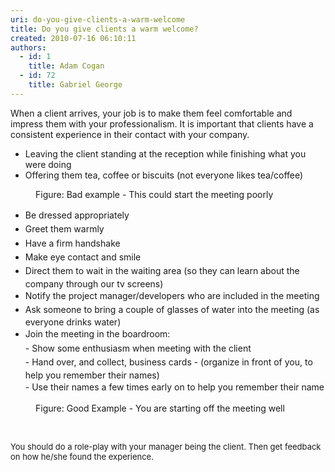 ```yaml
---
uri: do-you-give-clients-a-warm-welcome
title: Do you give clients a warm welcome?
created: 2010-07-16 06:10:11
authors:
  - id: 1
    title: Adam Cogan
  - id: 72
    title: Gabriel George
---
```





<span class='intro'> <p>​​When a client arrives, your job is to make them feel comfortable and impress them with your professionalism. It is important that clients have a consistent experience in their contact with your company.<br></p> </span>

<div class="greyBox"><ul><li>Leaving the client standing at the reception while finishing what you were doing<br></li><li>Offering them tea, coffee or biscuits (not everyone likes tea/coffee)</li></ul></div><dd class="ssw15-rteElement-FigureBad"> Figure&#58; Bad example - This could start the meeting poorly </dd><div class="greyBox"><ul><li><span style="line-height&#58;1.6;">Be dressed appropriately</span><br></li><li><span style="line-height&#58;1.6;">Greet them warmly</span><br></li><li><span style="line-height&#58;1.6;">Have a firm handshake</span><br></li><li><span style="line-height&#58;1.6;">Make eye contact and smile</span><br></li><li><span style="line-height&#58;1.6;">Direct them to wait in the waiting area (so they can learn about the company through our tv screens)</span><br></li><li><span style="line-height&#58;1.6;">Notify the project manager/developers who are included in the meeting</span><br></li><li><span style="line-height&#58;1.6;">Ask someone to bring a couple of glasses of water into the meeting (as everyone drinks water)&#160;</span></li><li><span style="line-height&#58;1.6;">Join the meeting in the boardroom&#58;<br></span><span style="line-height&#58;1.6;background-color&#58;initial;">- Show some enthusiasm when meeting with the client<br></span><span style="line-height&#58;1.6;background-color&#58;initial;">- Hand over, and collect, business cards - (organize in front of you, to help you remember their names)<br></span><span style="line-height&#58;1.6;background-color&#58;initial;">- Use their names a few times early on to help you remember their name </span></li></ul></div><dd class="ssw15-rteElement-FigureGood"> Figure&#58; Good Example - You are starting off the meeting well​<br></dd><p class="ssw15-rteElement-P">​​​<br></p><p class="ssw15-rteElement-GreyBox"><span style="font-size&#58;13px;">​</span><span style="font-size&#58;13px;">​​​​​</span><span style="font-size&#58;13px;">You should do a role-play with your manager being the client. Then get feedback on how he/she found the experience.&#160;</span><br></p>


